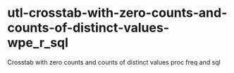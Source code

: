 # utl-crosstab-with-zero-counts-and-counts-of-distinct-values-wpe_r_sql
Crosstab with zero counts and counts of distinct values proc freq and sql
